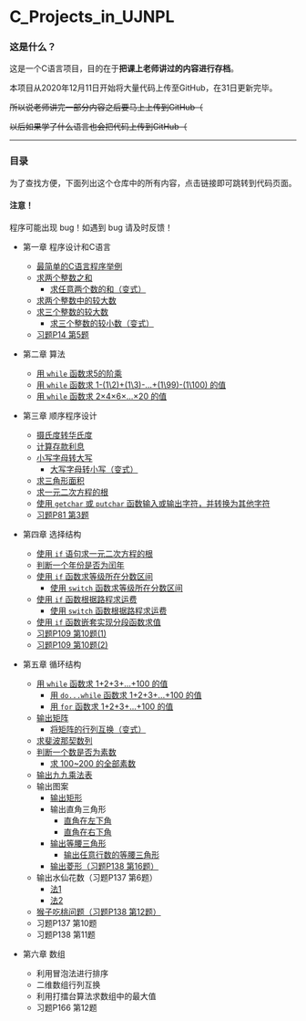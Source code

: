 # C_Projects_in_UJNPL
### 这是什么？
这是一个C语言项目，目的在于**把课上老师讲过的内容进行存档**。 

本项目从2020年12月11日开始将大量代码上传至GitHub，在31日更新完毕。

~~所以说老师讲完一部分内容之后要马上上传到GitHub（~~

~~以后如果学了什么语言也会把代码上传到GitHub（~~

***
### 目录
为了查找方便，下面列出这个仓库中的所有内容，点击链接即可跳转到代码页面。

#### 注意！

程序可能出现 bug！如遇到 bug 请及时反馈！

- 第一章 程序设计和C语言
  - [最简单的C语言程序举例](https://github.com/HanamiYuushimo/C_Projects_in_UJNPL/blob/main/C%E8%AF%AD%E8%A8%80%E9%A2%98%E7%9B%AE/%E7%AC%AC%E4%B8%80%E7%AB%A0/1%20%E6%9C%80%E7%AE%80%E5%8D%95%E7%9A%84C%E8%AF%AD%E8%A8%80%E7%A8%8B%E5%BA%8F%E4%B8%BE%E4%BE%8B.c)
  - [求两个整数之和](https://github.com/HanamiYuushimo/C_Projects_in_UJNPL/blob/main/C%E8%AF%AD%E8%A8%80%E9%A2%98%E7%9B%AE/%E7%AC%AC%E4%B8%80%E7%AB%A0/2%20%E6%B1%82%E4%B8%A4%E4%B8%AA%E6%95%B4%E6%95%B0%E4%B9%8B%E5%92%8C.c)
    - [求任意两个数的和（变式）](https://github.com/HanamiYuushimo/C_Projects_in_UJNPL/blob/main/C%E8%AF%AD%E8%A8%80%E9%A2%98%E7%9B%AE/%E7%AC%AC%E4%B8%80%E7%AB%A0/2.1%20%E6%B1%82%E4%BB%BB%E6%84%8F%E4%B8%A4%E4%B8%AA%E6%95%B0%E7%9A%84%E5%92%8C%EF%BC%88%E5%8F%98%E5%BC%8F%EF%BC%89.c)
  - [求两个整数中的较大数](https://github.com/HanamiYuushimo/C_Projects_in_UJNPL/blob/main/C%E8%AF%AD%E8%A8%80%E9%A2%98%E7%9B%AE/%E7%AC%AC%E4%B8%80%E7%AB%A0/3%20%E6%B1%82%E4%B8%A4%E4%B8%AA%E6%95%B4%E6%95%B0%E4%B8%AD%E7%9A%84%E8%BE%83%E5%A4%A7%E6%95%B0.c)
  - [求三个整数的较大数](https://github.com/HanamiYuushimo/C_Projects_in_UJNPL/blob/main/C%E8%AF%AD%E8%A8%80%E9%A2%98%E7%9B%AE/%E7%AC%AC%E4%B8%80%E7%AB%A0/3%20%E6%B1%82%E4%B8%A4%E4%B8%AA%E6%95%B4%E6%95%B0%E4%B8%AD%E7%9A%84%E8%BE%83%E5%A4%A7%E6%95%B0.c)
    - [求三个整数的较小数（变式）](https://github.com/HanamiYuushimo/C_Projects_in_UJNPL/blob/main/C%E8%AF%AD%E8%A8%80%E9%A2%98%E7%9B%AE/%E7%AC%AC%E4%B8%80%E7%AB%A0/4.1%20%E6%B1%82%E4%B8%89%E4%B8%AA%E6%95%B4%E6%95%B0%E7%9A%84%E8%BE%83%E5%B0%8F%E6%95%B0%EF%BC%88%E5%8F%98%E5%BC%8F%EF%BC%89.c)
  - [习题P14 第5题](https://github.com/HanamiYuushimo/C_Projects_in_UJNPL/blob/main/C%E8%AF%AD%E8%A8%80%E9%A2%98%E7%9B%AE/%E7%AC%AC%E4%B8%80%E7%AB%A0/%E4%B9%A0%E9%A2%98P14%20%E7%AC%AC5%E9%A2%98)
  
- 第二章 算法
  - [用 `while` 函数求5的阶乘](https://github.com/HanamiYuushimo/C_Projects_in_UJNPL/blob/main/C%E8%AF%AD%E8%A8%80%E9%A2%98%E7%9B%AE/%E7%AC%AC%E4%BA%8C%E7%AB%A0/1%20%E7%94%A8while%E5%87%BD%E6%95%B0%E6%B1%825%E7%9A%84%E9%98%B6%E4%B9%98.c)
  - [用 `while` 函数求 1-(1\2)+(1\3)-...+(1\99)-(1\100) 的值](https://github.com/HanamiYuushimo/C_Projects_in_UJNPL/blob/main/C%E8%AF%AD%E8%A8%80%E9%A2%98%E7%9B%AE/%E7%AC%AC%E4%BA%8C%E7%AB%A0/2%20%E7%94%A8while%E5%87%BD%E6%95%B0%E6%B1%821-(1%5C2)%2B(1%5C3)-...%2B(1%5C99)-(1%5C100)%E7%9A%84%E5%80%BC.c)
  - [用 `while` 函数求 2×4×6×…×20 的值](https://github.com/HanamiYuushimo/C_Projects_in_UJNPL/blob/main/C%E8%AF%AD%E8%A8%80%E9%A2%98%E7%9B%AE/%E7%AC%AC%E4%BA%8C%E7%AB%A0/3%20%E7%94%A8while%E5%87%BD%E6%95%B0%E6%B1%822*4*6*%E2%80%A6*20%E7%9A%84%E5%80%BC.c)

- 第三章 顺序程序设计
  - [摄氏度转华氏度](https://github.com/HanamiYuushimo/C_Projects_in_UJNPL/blob/main/C%E8%AF%AD%E8%A8%80%E9%A2%98%E7%9B%AE/%E7%AC%AC%E4%B8%89%E7%AB%A0/1%20%E6%91%84%E6%B0%8F%E5%BA%A6%E8%BD%AC%E5%8D%8E%E6%B0%8F%E5%BA%A6.c)
  - [计算存款利息](https://github.com/HanamiYuushimo/C_Projects_in_UJNPL/blob/main/C%E8%AF%AD%E8%A8%80%E9%A2%98%E7%9B%AE/%E7%AC%AC%E4%B8%89%E7%AB%A0/2%20%E8%AE%A1%E7%AE%97%E5%AD%98%E6%AC%BE%E5%88%A9%E6%81%AF.c)
  - [小写字母转大写](https://github.com/HanamiYuushimo/C_Projects_in_UJNPL/blob/main/C%E8%AF%AD%E8%A8%80%E9%A2%98%E7%9B%AE/%E7%AC%AC%E4%B8%89%E7%AB%A0/3%20%E5%B0%8F%E5%86%99%E5%AD%97%E6%AF%8D%E8%BD%AC%E5%A4%A7%E5%86%99.c)
    - [大写字母转小写（变式）](https://github.com/HanamiYuushimo/C_Projects_in_UJNPL/blob/main/C%E8%AF%AD%E8%A8%80%E9%A2%98%E7%9B%AE/%E7%AC%AC%E4%B8%89%E7%AB%A0/3.1%20%E5%A4%A7%E5%86%99%E5%AD%97%E6%AF%8D%E8%BD%AC%E5%B0%8F%E5%86%99%EF%BC%88%E5%8F%98%E5%BC%8F%EF%BC%89.c)
  - [求三角形面积](https://github.com/HanamiYuushimo/C_Projects_in_UJNPL/blob/main/C%E8%AF%AD%E8%A8%80%E9%A2%98%E7%9B%AE/%E7%AC%AC%E4%B8%89%E7%AB%A0/4%20%E6%B1%82%E4%B8%89%E8%A7%92%E5%BD%A2%E9%9D%A2%E7%A7%AF.c)
  - [求一元二次方程的根](https://github.com/HanamiYuushimo/C_Projects_in_UJNPL/blob/main/C%E8%AF%AD%E8%A8%80%E9%A2%98%E7%9B%AE/%E7%AC%AC%E4%B8%89%E7%AB%A0/5%20%E6%B1%82%E4%B8%80%E5%85%83%E4%BA%8C%E6%AC%A1%E6%96%B9%E7%A8%8B%E7%9A%84%E6%A0%B9.c)
  - [使用 `getchar` 或 `putchar` 函数输入或输出字符，并转换为其他字符](https://github.com/HanamiYuushimo/C_Projects_in_UJNPL/blob/main/C%E8%AF%AD%E8%A8%80%E9%A2%98%E7%9B%AE/%E7%AC%AC%E4%B8%89%E7%AB%A0/6%20%E4%BD%BF%E7%94%A8getchar%E6%88%96putchar%E5%87%BD%E6%95%B0%E8%BE%93%E5%85%A5%E6%88%96%E8%BE%93%E5%87%BA%E5%AD%97%E7%AC%A6%EF%BC%8C%E5%B9%B6%E8%BD%AC%E6%8D%A2%E4%B8%BA%E5%85%B6%E4%BB%96%E5%AD%97%E7%AC%A6.c)
  - [习题P81 第3题](https://github.com/HanamiYuushimo/C_Projects_in_UJNPL/blob/main/C%E8%AF%AD%E8%A8%80%E9%A2%98%E7%9B%AE/%E7%AC%AC%E4%B8%89%E7%AB%A0/%E4%B9%A0%E9%A2%98P81%20%E7%AC%AC3%E9%A2%98.c)

- 第四章 选择结构
  - [使用 `if` 语句求一元二次方程的根](https://github.com/HanamiYuushimo/C_Projects_in_UJNPL/blob/main/C%E8%AF%AD%E8%A8%80%E9%A2%98%E7%9B%AE/%E7%AC%AC%E5%9B%9B%E7%AB%A0/1%20%E4%BD%BF%E7%94%A8if%E8%AF%AD%E5%8F%A5%E6%B1%82%E4%B8%80%E5%85%83%E4%BA%8C%E6%AC%A1%E6%96%B9%E7%A8%8B%E7%9A%84%E6%A0%B9.c)
  - [判断一个年份是否为闰年](https://github.com/HanamiYuushimo/C_Projects_in_UJNPL/blob/main/C%E8%AF%AD%E8%A8%80%E9%A2%98%E7%9B%AE/%E7%AC%AC%E5%9B%9B%E7%AB%A0/2%20%E5%88%A4%E6%96%AD%E4%B8%80%E4%B8%AA%E5%B9%B4%E4%BB%BD%E6%98%AF%E5%90%A6%E4%B8%BA%E9%97%B0%E5%B9%B4.c)
  - [使用 `if` 函数求等级所在分数区间](https://github.com/HanamiYuushimo/C_Projects_in_UJNPL/blob/main/C%E8%AF%AD%E8%A8%80%E9%A2%98%E7%9B%AE/%E7%AC%AC%E5%9B%9B%E7%AB%A0/3%20%E4%BD%BF%E7%94%A8if%E5%87%BD%E6%95%B0%E6%B1%82%E7%AD%89%E7%BA%A7%E6%89%80%E5%9C%A8%E5%88%86%E6%95%B0%E5%8C%BA%E9%97%B4.c)
    - [使用 `switch` 函数求等级所在分数区间](https://github.com/HanamiYuushimo/C_Projects_in_UJNPL/blob/main/C%E8%AF%AD%E8%A8%80%E9%A2%98%E7%9B%AE/%E7%AC%AC%E5%9B%9B%E7%AB%A0/3.1%20%E4%BD%BF%E7%94%A8switch%E5%87%BD%E6%95%B0%E6%B1%82%E7%AD%89%E7%BA%A7%E6%89%80%E5%9C%A8%E5%88%86%E6%95%B0%E5%8C%BA%E9%97%B4.c)
  - [使用 `if` 函数根据路程求运费](https://github.com/HanamiYuushimo/C_Projects_in_UJNPL/blob/main/C%E8%AF%AD%E8%A8%80%E9%A2%98%E7%9B%AE/%E7%AC%AC%E5%9B%9B%E7%AB%A0/4%20%E4%BD%BF%E7%94%A8if%E5%87%BD%E6%95%B0%E6%A0%B9%E6%8D%AE%E8%B7%AF%E7%A8%8B%E6%B1%82%E8%BF%90%E8%B4%B9.c)
    - [使用 `switch` 函数根据路程求运费](https://github.com/HanamiYuushimo/C_Projects_in_UJNPL/blob/main/C%E8%AF%AD%E8%A8%80%E9%A2%98%E7%9B%AE/%E7%AC%AC%E5%9B%9B%E7%AB%A0/4.1%20%E4%BD%BF%E7%94%A8%20switch%20%E5%87%BD%E6%95%B0%E6%A0%B9%E6%8D%AE%E8%B7%AF%E7%A8%8B%E6%B1%82%E8%BF%90%E8%B4%B9.c)
  - [使用 `if` 函数嵌套实现分段函数求值](https://github.com/HanamiYuushimo/C_Projects_in_UJNPL/blob/main/C%E8%AF%AD%E8%A8%80%E9%A2%98%E7%9B%AE/%E7%AC%AC%E5%9B%9B%E7%AB%A0/5%20%E4%BD%BF%E7%94%A8%20if%20%E5%87%BD%E6%95%B0%E5%B5%8C%E5%A5%97%E5%AE%9E%E7%8E%B0%E5%88%86%E6%AE%B5%E5%87%BD%E6%95%B0%E6%B1%82%E5%80%BC.c)
  - [习题P109 第10题(1)](https://github.com/HanamiYuushimo/C_Projects_in_UJNPL/blob/main/C%E8%AF%AD%E8%A8%80%E9%A2%98%E7%9B%AE/%E7%AC%AC%E5%9B%9B%E7%AB%A0/%E4%B9%A0%E9%A2%98P109%20%E7%AC%AC10%E9%A2%98(1).c)
  - [习题P109 第10题(2)](https://github.com/HanamiYuushimo/C_Projects_in_UJNPL/blob/main/C%E8%AF%AD%E8%A8%80%E9%A2%98%E7%9B%AE/%E7%AC%AC%E5%9B%9B%E7%AB%A0/%E4%B9%A0%E9%A2%98P109%20%E7%AC%AC10%E9%A2%98(2).c)
  
- 第五章 循环结构
  - [用 `while` 函数求 1+2+3+...+100 的值](https://github.com/HanamiYuushimo/C_Projects_in_UJNPL/blob/main/C%E8%AF%AD%E8%A8%80%E9%A2%98%E7%9B%AE/%E7%AC%AC%E4%BA%94%E7%AB%A0/1%20%E7%94%A8%20while%20%E5%87%BD%E6%95%B0%E6%B1%82%201%2B2%2B3%2B...%2B100%20%E7%9A%84%E5%80%BC.c)
    - [用 `do...while` 函数求 1+2+3+...+100 的值](https://github.com/HanamiYuushimo/C_Projects_in_UJNPL/blob/main/C%E8%AF%AD%E8%A8%80%E9%A2%98%E7%9B%AE/%E7%AC%AC%E4%BA%94%E7%AB%A0/1.1%20%E7%94%A8%20do...while%20%E5%87%BD%E6%95%B0%E6%B1%82%201%2B2%2B3%2B...%2B100%20%E7%9A%84%E5%80%BC.c)
    - [用 `for` 函数求 1+2+3+...+100 的值](https://github.com/HanamiYuushimo/C_Projects_in_UJNPL/blob/main/C%E8%AF%AD%E8%A8%80%E9%A2%98%E7%9B%AE/%E7%AC%AC%E4%BA%94%E7%AB%A0/1.2%20%E7%94%A8%20for%20%E5%87%BD%E6%95%B0%E6%B1%82%201%2B2%2B3%2B...%2B100%20%E7%9A%84%E5%80%BC.c)
  - [输出矩阵](https://github.com/HanamiYuushimo/C_Projects_in_UJNPL/blob/main/C%E8%AF%AD%E8%A8%80%E9%A2%98%E7%9B%AE/%E7%AC%AC%E4%BA%94%E7%AB%A0/2%20%E8%BE%93%E5%87%BA%E7%9F%A9%E9%98%B5.c)
    - [将矩阵的行列互换（变式）](https://github.com/HanamiYuushimo/C_Projects_in_UJNPL/blob/main/C%E8%AF%AD%E8%A8%80%E9%A2%98%E7%9B%AE/%E7%AC%AC%E4%BA%94%E7%AB%A0/2.1%20%E5%B0%86%E7%9F%A9%E9%98%B5%E7%9A%84%E8%A1%8C%E5%88%97%E4%BA%92%E6%8D%A2%EF%BC%88%E5%8F%98%E5%BC%8F%EF%BC%89.c)
  - [求斐波那契数列](https://github.com/HanamiYuushimo/C_Projects_in_UJNPL/blob/main/C%E8%AF%AD%E8%A8%80%E9%A2%98%E7%9B%AE/%E7%AC%AC%E4%BA%94%E7%AB%A0/3%20%E6%B1%82%E6%96%90%E6%B3%A2%E9%82%A3%E5%A5%91%E6%95%B0%E5%88%97.c)
  - [判断一个数是否为素数](https://github.com/HanamiYuushimo/C_Projects_in_UJNPL/blob/main/C%E8%AF%AD%E8%A8%80%E9%A2%98%E7%9B%AE/%E7%AC%AC%E4%BA%94%E7%AB%A0/4%20%E5%88%A4%E6%96%AD%E4%B8%80%E4%B8%AA%E6%95%B0%E6%98%AF%E5%90%A6%E4%B8%BA%E7%B4%A0%E6%95%B0.c)
    - [求 100~200 的全部素数](https://github.com/HanamiYuushimo/C_Projects_in_UJNPL/blob/main/C%E8%AF%AD%E8%A8%80%E9%A2%98%E7%9B%AE/%E7%AC%AC%E4%BA%94%E7%AB%A0/4.1%20%E6%B1%82%20100~200%20%E7%9A%84%E5%85%A8%E9%83%A8%E7%B4%A0%E6%95%B0.c)
  - [输出九九乘法表](https://github.com/HanamiYuushimo/C_Projects_in_UJNPL/blob/main/C%E8%AF%AD%E8%A8%80%E9%A2%98%E7%9B%AE/%E7%AC%AC%E4%BA%94%E7%AB%A0/5%20%E8%BE%93%E5%87%BA%E4%B9%9D%E4%B9%9D%E4%B9%98%E6%B3%95%E8%A1%A8.c)
  - 输出图案
    - [输出矩形](https://github.com/HanamiYuushimo/C_Projects_in_UJNPL/blob/main/C%E8%AF%AD%E8%A8%80%E9%A2%98%E7%9B%AE/%E7%AC%AC%E4%BA%94%E7%AB%A0/6.1%20%E8%BE%93%E5%87%BA%E7%9F%A9%E5%BD%A2.c)
    - 输出直角三角形
      - [直角在左下角](https://github.com/HanamiYuushimo/C_Projects_in_UJNPL/blob/main/C%E8%AF%AD%E8%A8%80%E9%A2%98%E7%9B%AE/%E7%AC%AC%E4%BA%94%E7%AB%A0/6.2%20%E8%BE%93%E5%87%BA%E7%9B%B4%E8%A7%92%E5%9C%A8%E5%B7%A6%E4%B8%8B%E8%A7%92%E7%9A%84%E4%B8%89%E8%A7%92%E5%BD%A2.c)
      - [直角在右下角](https://github.com/HanamiYuushimo/C_Projects_in_UJNPL/blob/main/C%E8%AF%AD%E8%A8%80%E9%A2%98%E7%9B%AE/%E7%AC%AC%E4%BA%94%E7%AB%A0/6.3%20%E8%BE%93%E5%87%BA%E7%9B%B4%E8%A7%92%E5%9C%A8%E5%8F%B3%E4%B8%8B%E8%A7%92%E7%9A%84%E4%B8%89%E8%A7%92%E5%BD%A2.c)
    - [输出等腰三角形](https://github.com/HanamiYuushimo/C_Projects_in_UJNPL/blob/main/C%E8%AF%AD%E8%A8%80%E9%A2%98%E7%9B%AE/%E7%AC%AC%E4%BA%94%E7%AB%A0/6.4%20%E8%BE%93%E5%87%BA%E7%AD%89%E8%85%B0%E4%B8%89%E8%A7%92%E5%BD%A2.c)
      - [输出任意行数的等腰三角形](https://github.com/HanamiYuushimo/C_Projects_in_UJNPL/blob/main/C%E8%AF%AD%E8%A8%80%E9%A2%98%E7%9B%AE/%E7%AC%AC%E4%BA%94%E7%AB%A0/6.4.1%20%E8%BE%93%E5%87%BA%E4%BB%BB%E6%84%8F%E8%A1%8C%E6%95%B0%E7%9A%84%E7%AD%89%E8%85%B0%E4%B8%89%E8%A7%92%E5%BD%A2.c)
    - [输出菱形（习题P138 第16题）](https://github.com/HanamiYuushimo/C_Projects_in_UJNPL/blob/main/C%E8%AF%AD%E8%A8%80%E9%A2%98%E7%9B%AE/%E7%AC%AC%E4%BA%94%E7%AB%A0/6.5%20%E8%BE%93%E5%87%BA%E8%8F%B1%E5%BD%A2.c)
  - 输出水仙花数（习题P137 第6题）
    - [法1](https://github.com/HanamiYuushimo/C_Projects_in_UJNPL/blob/main/C%E8%AF%AD%E8%A8%80%E9%A2%98%E7%9B%AE/%E7%AC%AC%E4%BA%94%E7%AB%A0/7.1%20%E8%BE%93%E5%87%BA%E6%B0%B4%E4%BB%99%E8%8A%B1%E6%95%B0%EF%BC%88%E6%B3%951%EF%BC%89.c)
    - [法2](https://github.com/HanamiYuushimo/C_Projects_in_UJNPL/blob/main/C%E8%AF%AD%E8%A8%80%E9%A2%98%E7%9B%AE/%E7%AC%AC%E4%BA%94%E7%AB%A0/7.1%20%E8%BE%93%E5%87%BA%E6%B0%B4%E4%BB%99%E8%8A%B1%E6%95%B0%EF%BC%88%E6%B3%951%EF%BC%89.c)
  - [猴子吃桃问题（习题P138 第12题）](https://github.com/HanamiYuushimo/C_Projects_in_UJNPL/blob/main/C%E8%AF%AD%E8%A8%80%E9%A2%98%E7%9B%AE/%E7%AC%AC%E4%BA%94%E7%AB%A0/8%20%E7%8C%B4%E5%AD%90%E5%90%83%E6%A1%83%E9%97%AE%E9%A2%98.c)
  - 习题P137 第10题
  - 习题P138 第11题
  
  
- 第六章 数组
  - 利用冒泡法进行排序
  - 二维数组行列互换
  - 利用打擂台算法求数组中的最大值
  - 习题P166 第12题
